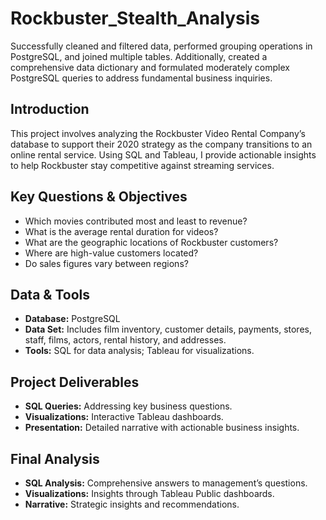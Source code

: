 # Rockbuster_Stealth_Analysis
Successfully cleaned and filtered data, performed grouping operations in PostgreSQL, and joined multiple tables. Additionally, created a comprehensive data dictionary and formulated moderately complex PostgreSQL queries to address fundamental business inquiries.


## Introduction

This project involves analyzing the Rockbuster Video Rental Company’s database to support their 2020 strategy as the company transitions to an online rental service. Using SQL and Tableau, I provide actionable insights to help Rockbuster stay competitive against streaming services.

## Key Questions & Objectives

- Which movies contributed most and least to revenue?
- What is the average rental duration for videos?
- What are the geographic locations of Rockbuster customers?
- Where are high-value customers located?
- Do sales figures vary between regions?

## Data & Tools

- **Database:** PostgreSQL
- **Data Set:** Includes film inventory, customer details, payments, stores, staff, films, actors, rental history, and addresses.
- **Tools:** SQL for data analysis; Tableau for visualizations.

## Project Deliverables

- **SQL Queries:** Addressing key business questions.
- **Visualizations:** Interactive Tableau dashboards.
- **Presentation:** Detailed narrative with actionable business insights.

## Final Analysis

- **SQL Analysis:** Comprehensive answers to management’s questions.
- **Visualizations:** Insights through Tableau Public dashboards.
- **Narrative:** Strategic insights and recommendations.
